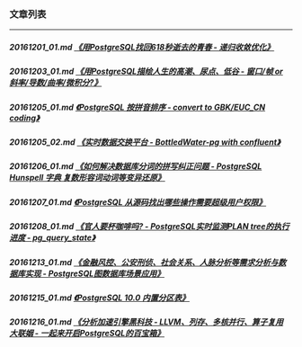 ### 文章列表  
----  
##### 20161201_01.md   [《用PostgreSQL找回618秒逝去的青春 - 递归收敛优化》](20161201_01.md)  
##### 20161203_01.md   [《用PostgreSQL描绘人生的高潮、尿点、低谷 - 窗口/帧 or 斜率/导数/曲率/微积分?》](20161203_01.md)  
##### 20161205_01.md   [《PostgreSQL 按拼音排序 - convert to GBK/EUC_CN coding》](20161205_01.md)  
##### 20161205_02.md   [《实时数据交换平台 - BottledWater-pg with confluent》](20161205_02.md)  
##### 20161206_01.md   [《如何解决数据库分词的拼写纠正问题 - PostgreSQL Hunspell 字典 复数形容词动词等变异还原》](20161206_01.md)  
##### 20161207_01.md   [《PostgreSQL 从源码找出哪些操作需要超级用户权限》](20161207_01.md)  
##### 20161208_01.md   [《官人要杯咖啡吗? - PostgreSQL实时监测PLAN tree的执行进度 - pg_query_state》](20161208_01.md)  
##### 20161213_01.md   [《金融风控、公安刑侦、社会关系、人脉分析等需求分析与数据库实现 - PostgreSQL图数据库场景应用》](20161213_01.md)  
##### 20161215_01.md   [《PostgreSQL 10.0 内置分区表》](20161215_01.md)  
##### 20161216_01.md   [《分析加速引擎黑科技 - LLVM、列存、多核并行、算子复用 大联姻 - 一起来开启PostgreSQL的百宝箱》](20161216_01.md)  
